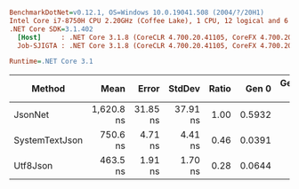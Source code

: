 ``` ini

BenchmarkDotNet=v0.12.1, OS=Windows 10.0.19041.508 (2004/?/20H1)
Intel Core i7-8750H CPU 2.20GHz (Coffee Lake), 1 CPU, 12 logical and 6 physical cores
.NET Core SDK=3.1.402
  [Host]     : .NET Core 3.1.8 (CoreCLR 4.700.20.41105, CoreFX 4.700.20.41903), X64 RyuJIT
  Job-SJIGTA : .NET Core 3.1.8 (CoreCLR 4.700.20.41105, CoreFX 4.700.20.41903), X64 RyuJIT

Runtime=.NET Core 3.1  

```
|         Method |       Mean |    Error |   StdDev | Ratio |  Gen 0 | Gen 1 | Gen 2 | Allocated |
|--------------- |-----------:|---------:|---------:|------:|-------:|------:|------:|----------:|
|        JsonNet | 1,620.8 ns | 31.85 ns | 37.91 ns |  1.00 | 0.5932 |     - |     - |    2792 B |
| SystemTextJson |   750.6 ns |  4.71 ns |  4.41 ns |  0.46 | 0.0391 |     - |     - |     184 B |
|       Utf8Json |   463.5 ns |  1.91 ns |  1.70 ns |  0.28 | 0.0644 |     - |     - |     304 B |
